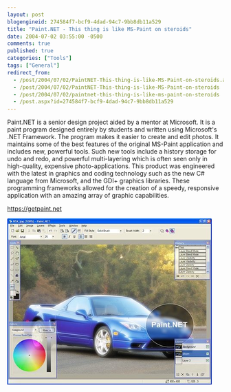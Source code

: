 ```yaml
---
layout: post
blogengineid: 274584f7-bcf9-4dad-94c7-9bb8db11a529
title: "Paint.NET - This thing is like MS-Paint on steroids"
date: 2004-07-02 03:55:00 -0500
comments: true
published: true
categories: ["Tools"]
tags: ["General"]
redirect_from: 
  - /post/2004/07/02/PaintNET-This-thing-is-like-MS-Paint-on-steroids.aspx
  - /post/2004/07/02/PaintNET-This-thing-is-like-MS-Paint-on-steroids
  - /post/2004/07/02/paintnet-this-thing-is-like-ms-paint-on-steroids
  - /post.aspx?id=274584f7-bcf9-4dad-94c7-9bb8db11a529
---
```


Paint.NET is a senior design project aided by a mentor at Microsoft.  It is a paint program designed entirely by students and written using Microsoft's .NET Framework.  The program makes it easier to create and edit photos. It maintains some of the best features of the original MS-Paint application and includes new, powerful tools. Such new tools include a history storage for undo and redo, and powerful multi-layering which is often seen only in high-quality, expensive photo-applications. This product was engineered with the latest in graphics and coding technology such as the new C# language from Microsoft, and the GDI+ graphics libraries. These programming frameworks allowed for the creation of a speedy, responsive application with an amazing array of graphic capabilities.

<a href="https://getpaint.net">https://getpaint.net</a>

<img src="/files/PaintDotNET10_nsx.jpg" alt="" />
